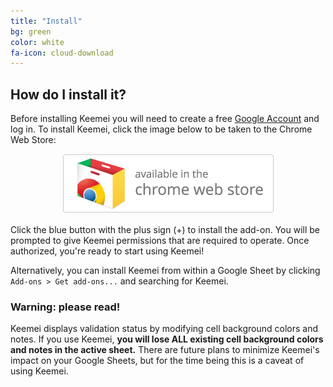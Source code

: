 ```yaml
---
title: "Install"
bg: green
color: white
fa-icon: cloud-download
---
```


## How do I install it?

Before installing Keemei you will need to create a free [Google Account](https://accounts.google.com/signUp) and log in. To install Keemei, click the image below to be taken to the Chrome Web Store:

<div style="text-align:center">
  <a href="https://chrome.google.com/webstore/detail/keemei/omlkdgglfkfnohablonafeabhbamjjoh?utm_source=permalink" target="_blank">
    <img src="img/web-store-badge-border.png" alt="Available in the Chrome Web Store" />
  </a>
</div>
<p></p>

Click the blue button with the plus sign (+) to install the add-on. You will be prompted to give Keemei permissions that are required to operate. Once authorized, you're ready to start using Keemei!

Alternatively, you can install Keemei from within a Google Sheet by clicking `Add-ons > Get add-ons...` and searching for Keemei.

### Warning: please read!

Keemei displays validation status by modifying cell background colors and notes. If you use Keemei, **you will lose ALL existing cell background colors and notes in the active sheet.** There are future plans to minimize Keemei's impact on your Google Sheets, but for the time being this is a caveat of using Keemei.
